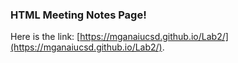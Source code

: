 ### HTML Meeting Notes Page!

Here is the link: [https://mganaiucsd.github.io/Lab2/](https://mganaiucsd.github.io/Lab2/).
